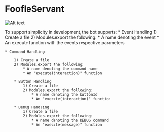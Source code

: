 # FoofleServant

![Alt text](images/Bot%20Diagram.png?raw=true "Title")

To support simplicity in development, the bot supports:
	* Event Handling
		1) Create a file
		2) Modules.export the following:
			* A name denoting the event
			* An execute function with the events respective parameters

	* Command Handling

		1) Create a file
		2) Modules.export the following:
			* A name denoting the command name
			* An "execute(interaction)" function

		* Button Handling
			1) Create a file
			2) Modules.export the following:
				* A name denoting the buttonId
				* An "execute(interaction)" function

		* Debug Handling
			1) Create a file
			2) Modules.export the following:
				* A name denoting the DEBUG command
				* An "execute(message)" function


